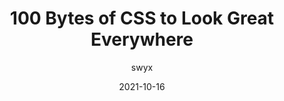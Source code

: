 ---
author: swyx
date: 2021-10-16
hidden: true
publisher: thepracticaldev
tags:
  - css
target_url: https://dev.to/swyx/100-bytes-of-css-to-look-great-everywhere-19pd
title: 100 Bytes of CSS to Look Great Everywhere
---